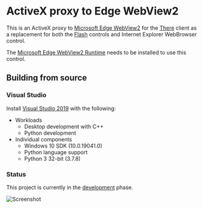 # ActiveX proxy to Edge WebView2

This is an ActiveX proxy to [Microsoft Edge WebView2](https://docs.microsoft.com/en-us/microsoft-edge/webview2/) for the [There](https://www.there.com/) client as a replacement for both the [Flash](https://www.adobe.com/products/flashplayer/end-of-life.html) controls and Internet Explorer WebBrowser control.

The [Microsoft Edge WebView2 Runtime](https://developer.microsoft.com/en-us/microsoft-edge/webview2/) needs to be installed to use this control.

## Building from source

### Visual Studio

Install [Visual Studio 2019](https://visualstudio.microsoft.com/vs/) with the following:
* Workloads
  * Desktop development with C++
  * Python development
* Individual components
  * Windows 10 SDK (10.0.19041.0)
  * Python language support
  * Python 3 32-bit (3.7.8)

### Status

This project is currently in the [development](https://github.com/hmphus/there-edge/projects/1) phase.

![Screenshot](https://media.fotki.com/2v2aKZw88x3JhYT.png)